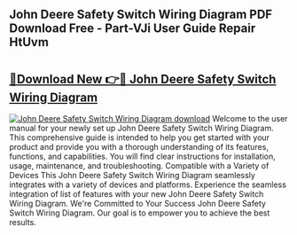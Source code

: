 ## John Deere Safety Switch Wiring Diagram PDF Download Free - Part-VJi User Guide Repair HtUvm

# <h2><a href="http://dftosfs.blite.top/?on=John+Deere+Safety+Switch+Wiring+Diagram">🔗Download New 👉🔴 John Deere Safety Switch Wiring Diagram</a></h2>

[![John Deere Safety Switch Wiring Diagram download](https://i.imgur.com/lujVjoI.png)](http://dftosfs.blite.top/?on=John+Deere+Safety+Switch+Wiring+Diagram)
Welcome to the user manual for your newly set up John Deere Safety Switch Wiring Diagram. This comprehensive guide is intended to help you get started with your product and provide you with a thorough understanding of its features, functions, and capabilities. You will find clear instructions for installation, usage, maintenance, and troubleshooting. Compatible with a Variety of Devices This John Deere Safety Switch Wiring Diagram seamlessly integrates with a variety of devices and platforms. Experience the seamless integration of list of features with your new John Deere Safety Switch Wiring Diagram. We're Committed to Your Success John Deere Safety Switch Wiring Diagram. Our goal is to empower you to achieve the best results.

